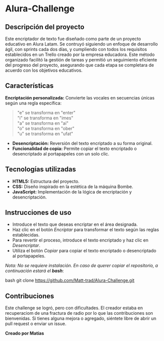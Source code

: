 # Alura-Challenge

## **Descripción del proyecto**

Este encriptador de texto fue diseñado como parte de un proyecto educativo en Alura Latam. Se contruyó siguiendo un enfoque de desarrollo ágil, con sprints cada dos días, y cumpliendo con todos los requisitos establecidos en un Trello creado por la empresa educadora. Este método organizado facilitó la gestión de tareas y permitió un seguimiento eficiente del progreso del proyecto, asegurando que cada etapa se completara de acuerdo con los objetivos educativos.

## **Características**

**Encriptación personalizada:** Convierte las vocales en secuencias únicas según una regla específica:

> "e" se transforma en "enter" <br>
> "i" se transforma en "imes" <br>
> "a" se transforma en "ai" <br>
>  "o" se transforma en "ober" <br>
>  "u" se transforma en "ufat" <br>

* **Desencriptación:** Reversión del texto encriptado a su forma original.
* **Funcionalidad de copia:** Permite copiar el texto encriptado o desencriptado al portapapeles con un solo clic.

## **Tecnologías utilizadas**

* **HTML5:** Estructura del proyecto.
* **CSS:** Diseño inspirado en la estética de la máquina Bombe.
* **JavaScript:** Implementación de la lógica de encriptación y desencriptación.

## **Instrucciones de uso**

* Introduce el texto que deseas encriptar en el área designada.
* Haz clic en el botón *Encriptar* para transformar el texto según las reglas establecidas.
* Para revertir el proceso, introduce el texto encriptado y haz clic en *Desencriptar*.
* Utiliza el botón *Copiar* para copiar el texto encriptado o desencriptado al portapapeles.

*Nota: No se requiere instalación. En caso de querer copiar el repositorio, a continuación estará el **bash***:

bash
git clone https://github.com/Matt-trad/Alura-Challenge.git

## **Contribuciones**

Este challenge se logró, pero con dificultades. El creador estaba en recuperaciom de una fractura de radio por lo que las contribuciones son bienvenidas. Si tienes alguna mejora o agregado, siéntete libre de abrir un pull request o enviar un issue.

**Creado por Matías**
